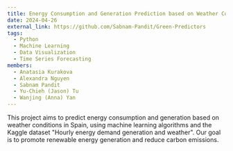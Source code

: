 ```yaml
---
title: Energy Consumption and Generation Prediction based on Weather Conditions
date: 2024-04-26
external_link: https://github.com/Sabnam-Pandit/Green-Predictors
tags:
  - Python
  - Machine Learning
  - Data Visualization
  - Time Series Forecasting
members:
  - Anatasia Kurakova
  - Alexandra Nguyen
  - Sabnam Pandit
  - Yu-Chieh (Jason) Tu
  - Wanjing (Anna) Yan
---
```


This project aims to predict energy consumption and generation based on weather conditions in Spain, using machine learning algorithms and the Kaggle dataset "Hourly energy demand generation and weather". Our goal is to promote renewable energy generation and reduce carbon emissions.

<!--more-->